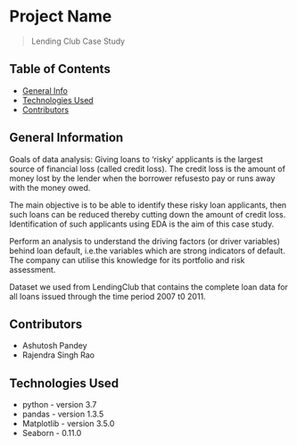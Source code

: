 # Project Name
> Lending Club Case Study


## Table of Contents
* [General Info](#general-information)
* [Technologies Used](#technologies-used)
* [Contributors](#Contributors)


## General Information
Goals of data analysis:
Giving loans to ‘risky’ applicants is the largest source of financial loss
(called credit loss). The credit loss is the amount of money lost by the lender 
when the borrower refusesto pay or runs away with the money owed.  

The main objective is to be able to identify these risky loan applicants, 
then such loans can be reduced thereby cutting down the amount of credit loss. 
Identification of such applicants using EDA is the aim of this case study.   

Perform an analysis to understand the driving factors (or driver variables)
behind loan default, i.e.the variables which are strong indicators of default.  
The company can utilise this knowledge for its portfolio and risk assessment. 

Dataset we used from LendingClub that contains the complete loan data for all loans issued through the time period 2007 t0 2011. 

 

## Contributors
 - Ashutosh Pandey
 - Rajendra Singh Rao


## Technologies Used
- python - version 3.7
- pandas - version 1.3.5
- Matplotlib - version 3.5.0
- Seaborn - 0.11.0
